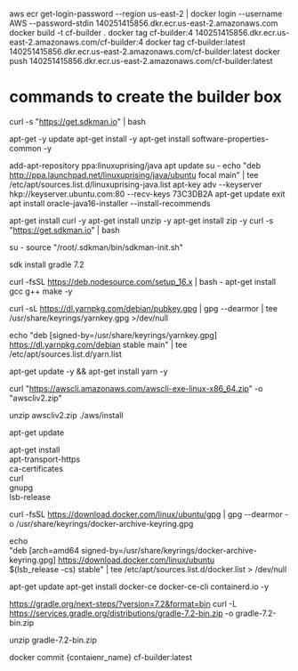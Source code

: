 aws ecr get-login-password --region us-east-2 | docker login --username AWS --password-stdin 140251415856.dkr.ecr.us-east-2.amazonaws.com
docker build -t cf-builder .
docker tag cf-builder:4 140251415856.dkr.ecr.us-east-2.amazonaws.com/cf-builder:4
docker tag cf-builder:latest 140251415856.dkr.ecr.us-east-2.amazonaws.com/cf-builder:latest
docker push 140251415856.dkr.ecr.us-east-2.amazonaws.com/cf-builder:latest

# commands to create the builder box

curl -s "https://get.sdkman.io" | bash

apt-get -y update
apt-get install -y
apt-get install software-properties-common -y

add-apt-repository ppa:linuxuprising/java
apt update
su -
echo "deb http://ppa.launchpad.net/linuxuprising/java/ubuntu focal main" | tee /etc/apt/sources.list.d/linuxuprising-java.list
apt-key adv --keyserver hkp://keyserver.ubuntu.com:80 --recv-keys 73C3DB2A
apt-get update
exit
apt install oracle-java16-installer --install-recommends

apt-get install curl -y
apt-get install unzip -y
apt-get install zip -y
curl -s "https://get.sdkman.io" | bash

su -
source "/root/.sdkman/bin/sdkman-init.sh"

sdk install gradle 7.2

curl -fsSL https://deb.nodesource.com/setup_16.x | bash -
apt-get install gcc g++ make -y

curl -sL https://dl.yarnpkg.com/debian/pubkey.gpg | gpg --dearmor | tee /usr/share/keyrings/yarnkey.gpg >/dev/null

echo "deb [signed-by=/usr/share/keyrings/yarnkey.gpg] https://dl.yarnpkg.com/debian stable main" | tee /etc/apt/sources.list.d/yarn.list

apt-get update -y && apt-get install yarn -y

curl "https://awscli.amazonaws.com/awscli-exe-linux-x86_64.zip" -o "awscliv2.zip"

unzip awscliv2.zip
./aws/install

apt-get update

apt-get install \
 apt-transport-https \
 ca-certificates \
 curl \
 gnupg \
 lsb-release

curl -fsSL https://download.docker.com/linux/ubuntu/gpg | gpg --dearmor -o /usr/share/keyrings/docker-archive-keyring.gpg

echo \
 "deb [arch=amd64 signed-by=/usr/share/keyrings/docker-archive-keyring.gpg] https://download.docker.com/linux/ubuntu \
 $(lsb_release -cs) stable" | tee /etc/apt/sources.list.d/docker.list > /dev/null

apt-get update
apt-get install docker-ce docker-ce-cli containerd.io -y

https://gradle.org/next-steps/?version=7.2&format=bin
curl -L https://services.gradle.org/distributions/gradle-7.2-bin.zip -o gradle-7.2-bin.zip

unzip gradle-7.2-bin.zip

docker commit {contaienr_name} cf-builder:latest
